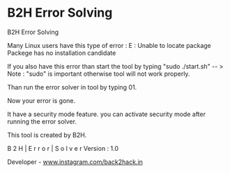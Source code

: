 # B2H Error Solving
                                                                              
 B2H Error Solving

Many Linux users have this type of error :
E : Unable to locate package
Packege has no installation candidate

If you also have this error than start the tool by typing "sudo ./start.sh"
-- > Note : "sudo" is important otherwise tool will not work properly.

Than run the error solver in tool by typing 01.

Now your error is gone.


It have a security mode feature.
you can activate security mode after running the error solver.



This tool is created by B2H.


B 2 H | E r r o r | S o l v e r	Version : 1.0

Developer - www.instagram.com/back2hack.in
